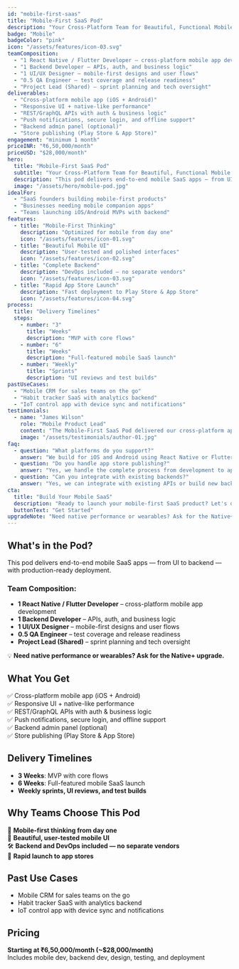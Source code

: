 ```yaml
---
id: "mobile-first-saas"
title: "Mobile-First SaaS Pod"
description: "Your Cross-Platform Team for Beautiful, Functional Mobile SaaS Products"
badge: "Mobile"
badgeColor: "pink"
icon: "/assets/features/icon-03.svg"
teamComposition:
  - "1 React Native / Flutter Developer – cross-platform mobile app development"
  - "1 Backend Developer – APIs, auth, and business logic"
  - "1 UI/UX Designer – mobile-first designs and user flows"
  - "0.5 QA Engineer – test coverage and release readiness"
  - "Project Lead (Shared) – sprint planning and tech oversight"
deliverables:
  - "Cross-platform mobile app (iOS + Android)"
  - "Responsive UI + native-like performance"
  - "REST/GraphQL APIs with auth & business logic"
  - "Push notifications, secure login, and offline support"
  - "Backend admin panel (optional)"
  - "Store publishing (Play Store & App Store)"
engagement: "minimum 1 month"
priceINR: "₹6,50,000/month"
priceUSD: "$28,000/month"
hero:
  title: "Mobile-First SaaS Pod"
  subtitle: "Your Cross-Platform Team for Beautiful, Functional Mobile SaaS Products"
  description: "This pod delivers end-to-end mobile SaaS apps — from UI to backend — with production-ready deployment."
  image: "/assets/hero/mobile-pod.jpg"
idealFor:
  - "SaaS founders building mobile-first products"
  - "Businesses needing mobile companion apps"
  - "Teams launching iOS/Android MVPs with backend"
features:
  - title: "Mobile-First Thinking"
    description: "Optimized for mobile from day one"
    icon: "/assets/features/icon-01.svg"
  - title: "Beautiful Mobile UI"
    description: "User-tested and polished interfaces"
    icon: "/assets/features/icon-02.svg"
  - title: "Complete Backend"
    description: "DevOps included — no separate vendors"
    icon: "/assets/features/icon-03.svg"
  - title: "Rapid App Store Launch"
    description: "Fast deployment to Play Store & App Store"
    icon: "/assets/features/icon-04.svg"
process:
  title: "Delivery Timelines"
  steps:
    - number: "3"
      title: "Weeks"
      description: "MVP with core flows"
    - number: "6"
      title: "Weeks"
      description: "Full-featured mobile SaaS launch"
    - number: "Weekly"
      title: "Sprints"
      description: "UI reviews and test builds"
pastUseCases:
  - "Mobile CRM for sales teams on the go"
  - "Habit tracker SaaS with analytics backend"
  - "IoT control app with device sync and notifications"
testimonials:
  - name: "James Wilson"
    role: "Mobile Product Lead"
    content: "The Mobile-First SaaS Pod delivered our cross-platform app in 6 weeks with exceptional user experience."
    image: "/assets/testimonials/author-01.jpg"
faq:
  - question: "What platforms do you support?"
    answer: "We build for iOS and Android using React Native or Flutter for cross-platform development."
  - question: "Do you handle app store publishing?"
    answer: "Yes, we handle the complete process from development to app store submission and approval."
  - question: "Can you integrate with existing backends?"
    answer: "Yes, we can integrate with existing APIs or build new backend services as needed."
cta:
  title: "Build Your Mobile SaaS"
  description: "Ready to launch your mobile-first SaaS product? Let's discuss your vision and requirements."
  buttonText: "Get Started"
upgradeNote: "Need native performance or wearables? Ask for the Native+ upgrade."
---
```


## What's in the Pod?

This pod delivers end-to-end mobile SaaS apps — from UI to backend — with production-ready deployment.

### Team Composition:
- **1 React Native / Flutter Developer** – cross-platform mobile app development
- **1 Backend Developer** – APIs, auth, and business logic
- **1 UI/UX Designer** – mobile-first designs and user flows
- **0.5 QA Engineer** – test coverage and release readiness
- **Project Lead (Shared)** – sprint planning and tech oversight

💡 **Need native performance or wearables? Ask for the Native+ upgrade.**

## What You Get

✅ Cross-platform mobile app (iOS + Android)  
✅ Responsive UI + native-like performance  
✅ REST/GraphQL APIs with auth & business logic  
✅ Push notifications, secure login, and offline support  
✅ Backend admin panel (optional)  
✅ Store publishing (Play Store & App Store)  

## Delivery Timelines

- **3 Weeks**: MVP with core flows
- **6 Weeks**: Full-featured mobile SaaS launch  
- **Weekly sprints, UI reviews, and test builds**

## Why Teams Choose This Pod

📱 **Mobile-first thinking from day one**  
🎨 **Beautiful, user-tested mobile UI**  
🛠️ **Backend and DevOps included — no separate vendors**  
🚀 **Rapid launch to app stores**

## Past Use Cases

- Mobile CRM for sales teams on the go
- Habit tracker SaaS with analytics backend  
- IoT control app with device sync and notifications

## Pricing

**Starting at ₹6,50,000/month (~$28,000/month)**  
Includes mobile dev, backend dev, design, testing, and deployment 